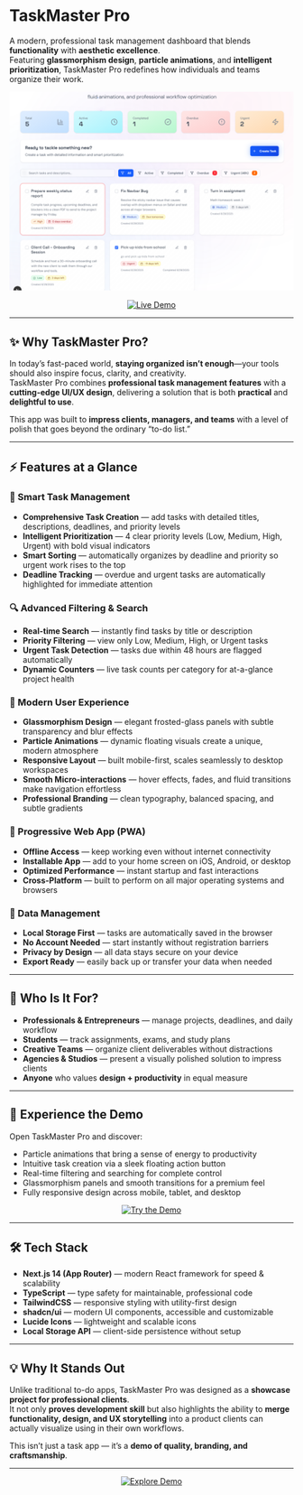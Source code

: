 # TaskMaster Pro

A modern, professional task management dashboard that blends **functionality** with **aesthetic excellence**.  
Featuring **glassmorphism design**, **particle animations**, and **intelligent prioritization**, TaskMaster Pro redefines how individuals and teams organize their work.

<p align="center">
  <img src="public/task-demo.png" alt="TaskMaster Pro Demo" width="800">
</p>

<p align="center">
  <a href="https://task-manger-demo.netlify.app" target="_blank">
    <img src="https://img.shields.io/badge/🚀 Live Demo-1e40af?style=for-the-badge&logo=netlify&logoColor=white" alt="Live Demo">
  </a>
</p>

---

## ✨ Why TaskMaster Pro?

In today’s fast-paced world, **staying organized isn’t enough**—your tools should also inspire focus, clarity, and creativity.  
TaskMaster Pro combines **professional task management features** with a **cutting-edge UI/UX design**, delivering a solution that is both **practical** and **delightful to use**.

This app was built to **impress clients, managers, and teams** with a level of polish that goes beyond the ordinary “to-do list.”

---

## ⚡ Features at a Glance

### 📝 Smart Task Management
- **Comprehensive Task Creation** — add tasks with detailed titles, descriptions, deadlines, and priority levels  
- **Intelligent Prioritization** — 4 clear priority levels (Low, Medium, High, Urgent) with bold visual indicators  
- **Smart Sorting** — automatically organizes by deadline and priority so urgent work rises to the top  
- **Deadline Tracking** — overdue and urgent tasks are automatically highlighted for immediate attention  

### 🔍 Advanced Filtering & Search
- **Real-time Search** — instantly find tasks by title or description  
- **Priority Filtering** — view only Low, Medium, High, or Urgent tasks  
- **Urgent Task Detection** — tasks due within 48 hours are flagged automatically  
- **Dynamic Counters** — live task counts per category for at-a-glance project health  

### 🎨 Modern User Experience
- **Glassmorphism Design** — elegant frosted-glass panels with subtle transparency and blur effects  
- **Particle Animations** — dynamic floating visuals create a unique, modern atmosphere  
- **Responsive Layout** — built mobile-first, scales seamlessly to desktop workspaces  
- **Smooth Micro-interactions** — hover effects, fades, and fluid transitions make navigation effortless  
- **Professional Branding** — clean typography, balanced spacing, and subtle gradients  

### 📱 Progressive Web App (PWA)
- **Offline Access** — keep working even without internet connectivity  
- **Installable App** — add to your home screen on iOS, Android, or desktop  
- **Optimized Performance** — instant startup and fast interactions  
- **Cross-Platform** — built to perform on all major operating systems and browsers  

### 🔐 Data Management
- **Local Storage First** — tasks are automatically saved in the browser  
- **No Account Needed** — start instantly without registration barriers  
- **Privacy by Design** — all data stays secure on your device  
- **Export Ready** — easily back up or transfer your data when needed  

---

## 🎯 Who Is It For?

- **Professionals & Entrepreneurs** — manage projects, deadlines, and daily workflow  
- **Students** — track assignments, exams, and study plans  
- **Creative Teams** — organize client deliverables without distractions  
- **Agencies & Studios** — present a visually polished solution to impress clients  
- **Anyone** who values **design + productivity** in equal measure  

---

## 🚀 Experience the Demo

Open TaskMaster Pro and discover:  
- Particle animations that bring a sense of energy to productivity  
- Intuitive task creation via a sleek floating action button  
- Real-time filtering and searching for complete control  
- Glassmorphism panels and smooth transitions for a premium feel  
- Fully responsive design across mobile, tablet, and desktop  

<p align="center">
  <a href="https://task-manger-demo.netlify.app" target="_blank">
    <img src="https://img.shields.io/badge/🚀 Try TaskMaster Pro-1e40af?style=for-the-badge&logo=netlify&logoColor=white" alt="Try the Demo">
  </a>
</p>

---

## 🛠️ Tech Stack

- **Next.js 14 (App Router)** — modern React framework for speed & scalability  
- **TypeScript** — type safety for maintainable, professional code  
- **TailwindCSS** — responsive styling with utility-first design  
- **shadcn/ui** — modern UI components, accessible and customizable  
- **Lucide Icons** — lightweight and scalable icons  
- **Local Storage API** — client-side persistence without setup  

---

## 💡 Why It Stands Out

Unlike traditional to-do apps, TaskMaster Pro was designed as a **showcase project for professional clients**.  
It not only **proves development skill** but also highlights the ability to **merge functionality, design, and UX storytelling** into a product clients can actually visualize using in their own workflows.

This isn’t just a task app — it’s a **demo of quality, branding, and craftsmanship**.

---

<p align="center">
  <a href="https://task-manger-demo.netlify.app" target="_blank">
    <img src="https://img.shields.io/badge/🚀 Explore the Demo Now-1e40af?style=for-the-badge&logo=netlify&logoColor=white" alt="Explore Demo">
  </a>
</p>

